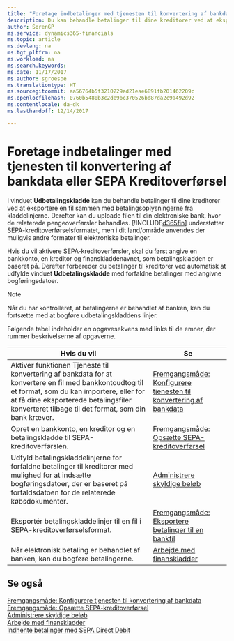 ```yaml
---
title: "Foretage indbetalinger med tjenesten til konvertering af bankdata eller SEPA Kreditoverførsel | Microsoft Docs"
description: Du kan behandle betalinger til dine kreditorer ved at eksportere en fil sammen med betalingsoplysningerne fra kladdelinjerne.
author: SorenGP
ms.service: dynamics365-financials
ms.topic: article
ms.devlang: na
ms.tgt_pltfrm: na
ms.workload: na
ms.search.keywords: 
ms.date: 11/17/2017
ms.author: sgroespe
ms.translationtype: HT
ms.sourcegitcommit: aa56764b5f3210229ad21eae6891fb201462209c
ms.openlocfilehash: 0760b5480b3c2de9bc370526bd87da2c9a492d92
ms.contentlocale: da-dk
ms.lasthandoff: 12/14/2017

---
```

# <a name="making-payments-with-bank-data-conversion-service-or-sepa-credit-transfer"></a>Foretage indbetalinger med tjenesten til konvertering af bankdata eller SEPA Kreditoverførsel
I vinduet **Udbetalingskladde** kan du behandle betalinger til dine kreditorer ved at eksportere en fil sammen med betalingsoplysningerne fra kladdelinjerne. Derefter kan du uploade filen til din elektroniske bank, hvor de relaterede pengeoverførsler behandles. [!INCLUDE[d365fin](includes/d365fin_md.md)] understøtter SEPA-kreditoverførselsformatet, men i dit land/område anvendes der muligvis andre formater til elektroniske betalinger.   

 Hvis du vil aktivere SEPA-kreditoverførsler, skal du først angive en bankkonto, en kreditor og finanskladdenavnet, som betalingskladden er baseret på. Derefter forbereder du betalinger til kreditorer ved automatisk at udfylde vinduet **Udbetalingskladde** med forfaldne betalinger med angivne bogføringsdatoer.  

> [!NOTE]  
>  Når du har kontrolleret, at betalingerne er behandlet af banken, kan du fortsætte med at bogføre udbetalingskladdens linjer.  

 Følgende tabel indeholder en opgavesekvens med links til de emner, der rummer beskrivelserne af opgaverne.   

|**Hvis du vil**|**Se**|  
|------------|-------------|  
|Aktiver funktionen Tjeneste til konvertering af bankdata for at konvertere en fil med bankkontoudtog til et format, som du kan importere, eller for at få dine eksporterede betalingsfiler konverteret tilbage til det format, som din bank kræver.|[Fremgangsmåde: Konfigurere tjenesten til konvertering af bankdata](bank-how-setup-bank-statement-service.md)|  
|Opret en bankkonto, en kreditor og en betalingskladde til SEPA-kreditoverførslen.|[Fremgangsmåde: Opsætte SEPA-kreditoverførsel](finance-how-to-set-up-sepa-credit-transfer.md)|  
|Udfyld betalingskladdelinjerne for forfaldne betalinger til kreditorer med mulighed for at indsætte bogføringsdatoer, der er baseret på forfaldsdatoen for de relaterede købsdokumenter.|[Administrere skyldige beløb](payables-manage-payables.md)|  
|Eksportér betalingskladdelinjer til en fil i SEPA-kreditoverførselsformat.|[Fremgangsmåde: Eksportere betalinger til en bankfil](payables-how-export-payments-bank-file.md)|  
|Når elektronisk betaling er behandlet af banken, kan du bogføre betalingerne.|[Arbejde med finanskladder](ui-work-general-journals.md)|  

## <a name="see-also"></a>Se også  
[Fremgangsmåde: Konfigurere tjenesten til konvertering af bankdata](bank-how-setup-bank-statement-service.md)  
[Fremgangsmåde: Opsætte SEPA-kreditoverførsel](finance-how-to-set-up-sepa-credit-transfer.md)  
[Administrere skyldige beløb](payables-manage-payables.md)   
[Arbejde med finanskladder](ui-work-general-journals.md)  
[Indhente betalinger med SEPA Direct Debit](finance-collect-payments-with-sepa-direct-debit.md)   

